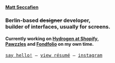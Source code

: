 <h4><a href="https://cartogram.ca">Matt Seccafien</a></h4>

<h3>Berlin-based <s>designer</s> developer, <br />
builder of interfaces, usually for screens.</h3>

<h4>Currently working on <a href="https://github.com/Shopify/hydrogen">Hydrogen</> at Shopify, <br />
<a href="https://pawzzles.cat/">Pawzzles</a> and <a href="https://fondfolio.com/">Fondfolio</a> on my own time.</h4>

<samp>[say hello!](mailto:mseccafien@gmail.com) – [view résumé](https://www.cartogram.ca/Matthew%20Seccafien-CV-April2022.pdf) – [instagram](https://www.instagram.com/cartogram/)</samp>
